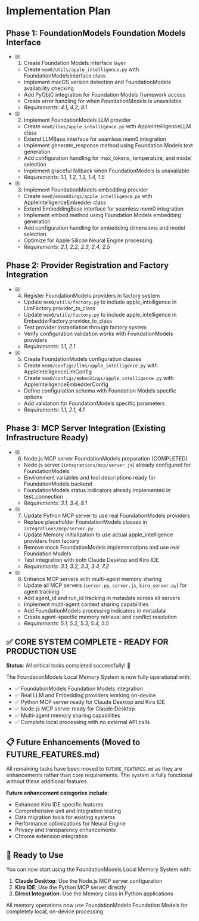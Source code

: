 # Implementation Plan

## Phase 1: FoundationModels Foundation Models Interface

- [x] 1. Create Foundation Models interface layer

  - Create `mem0/utils/apple_intelligence.py` with FoundationModelsInterface class
  - Implement macOS version detection and FoundationModels availability checking
  - Add PyObjC integration for Foundation Models framework access
  - Create error handling for when FoundationModels is unavailable
  - _Requirements: 4.1, 4.2, 8.1_

- [x] 2. Implement FoundationModels LLM provider

  - Create `mem0/llms/apple_intelligence.py` with AppleIntelligenceLLM class
  - Extend LLMBase interface for seamless mem0 integration
  - Implement generate_response method using Foundation Models text generation
  - Add configuration handling for max_tokens, temperature, and model selection
  - Implement graceful fallback when FoundationModels is unavailable
  - _Requirements: 1.1, 1.2, 1.3, 1.4, 1.5_

- [x] 3. Implement FoundationModels embedding provider
  - Create `mem0/embeddings/apple_intelligence.py` with AppleIntelligenceEmbedder class
  - Extend EmbeddingBase interface for seamless mem0 integration
  - Implement embed method using Foundation Models embedding generation
  - Add configuration handling for embedding dimensions and model selection
  - Optimize for Apple Silicon Neural Engine processing
  - _Requirements: 2.1, 2.2, 2.3, 2.4, 2.5_

## Phase 2: Provider Registration and Factory Integration

- [x] 4. Register FoundationModels providers in factory system

  - Update `mem0/utils/factory.py` to include apple_intelligence in LlmFactory.provider_to_class
  - Update `mem0/utils/factory.py` to include apple_intelligence in EmbedderFactory.provider_to_class
  - Test provider instantiation through factory system
  - Verify configuration validation works with FoundationModels providers
  - _Requirements: 1.1, 2.1_

- [x] 5. Create FoundationModels configuration classes
  - Create `mem0/configs/llms/apple_intelligence.py` with AppleIntelligenceLlmConfig
  - Create `mem0/configs/embeddings/apple_intelligence.py` with AppleIntelligenceEmbedderConfig
  - Define configuration schema with Foundation Models specific options
  - Add validation for FoundationModels specific parameters
  - _Requirements: 1.1, 2.1, 4.1_

## Phase 3: MCP Server Integration (Existing Infrastructure Ready)

- [x] 6. Node.js MCP server FoundationModels preparation (COMPLETED)

  - Node.js server (`integrations/mcp/server.js`) already configured for FoundationModels
  - Environment variables and tool descriptions ready for FoundationModels backend
  - FoundationModels status indicators already implemented in test_connection
  - _Requirements: 3.1, 3.4, 8.1_

- [x] 7. Update Python MCP server to use real FoundationModels providers

  - Replace placeholder FoundationModels classes in `integrations/mcp/server.py`
  - Update Memory initialization to use actual apple_intelligence providers from factory
  - Remove mock FoundationModels implementations and use real Foundation Models
  - Test integration with both Claude Desktop and Kiro IDE
  - _Requirements: 3.1, 3.2, 3.3, 3.4, 7.2_

- [x] 8. Enhance MCP servers with multi-agent memory sharing

  - Update all MCP servers (`server.py`, `server.js`, `kiro_server.py`) for agent tracking
  - Add agent_id and run_id tracking in metadata across all servers
  - Implement multi-agent context sharing capabilities
  - Add FoundationModels processing indicators in metadata
  - Create agent-specific memory retrieval and conflict resolution
  - _Requirements: 5.1, 5.2, 5.3, 5.4, 5.5_

## ✅ CORE SYSTEM COMPLETE - READY FOR PRODUCTION USE

**Status**: All critical tasks completed successfully! 🎉

The FoundationModels Local Memory System is now fully operational with:
- ✅ FoundationModels Foundation Models integration
- ✅ Real LLM and Embedding providers working on-device
- ✅ Python MCP server ready for Claude Desktop and Kiro IDE
- ✅ Node.js MCP server ready for Claude Desktop
- ✅ Multi-agent memory sharing capabilities
- ✅ Complete local processing with no external API calls

## 📋 Future Enhancements (Moved to FUTURE_FEATURES.md)

All remaining tasks have been moved to `FUTURE_FEATURES.md` as they are enhancements rather than core requirements. The system is fully functional without these additional features.

**Future enhancement categories include**:
- Enhanced Kiro IDE specific features
- Comprehensive unit and integration testing
- Data migration tools for existing systems
- Performance optimizations for Neural Engine
- Privacy and transparency enhancements
- Chrome extension integration

## 🚀 Ready to Use

You can now start using the FoundationModels Local Memory System with:

1. **Claude Desktop**: Use the Node.js MCP server configuration
2. **Kiro IDE**: Use the Python MCP server directly
3. **Direct Integration**: Use the Memory class in Python applications

All memory operations now use FoundationModels Foundation Models for completely local, on-device processing.
